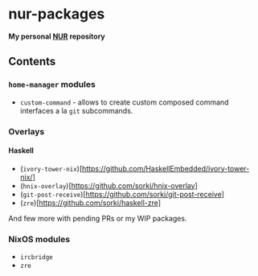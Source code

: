 # nur-packages

**My personal [NUR](https://github.com/nix-community/NUR) repository**

## Contents

### `home-manager` modules

* `custom-command` - allows to create custom composed command interfaces a la `git` subcommands.

### Overlays

#### Haskell

* (`ivory-tower-nix`)[https://github.com/HaskellEmbedded/ivory-tower-nix/]
* (`hnix-overlay`)[https://github.com/sorki/hnix-overlay]
* (`git-post-receive`)[https://github.com/sorki/git-post-receive]
* (`zre`)[https://github.com/sorki/haskell-zre]

And few more with pending PRs or my WIP packages.

### NixOS modules

* `ircbridge`
* `zre`
